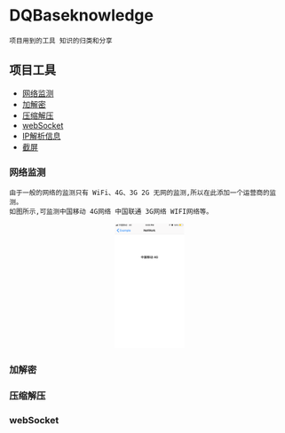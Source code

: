 # DQBaseknowledge 
    
    项目用到的工具 知识的归类和分享

## 项目工具

- [网络监测](#NetworkTool)
- [加解密](#Decryption)
- [压缩解压](#Compression)
- [webSocket](#webSocket)
- [IP解析信息](#IPInfo)
- [截屏](#Screenshots)


### 网络监测

    由于一般的网络的监测只有 WiFi、4G、3G 2G 无网的监测,所以在此添加一个运营商的监测。
    如图所示,可监测中国移动 4G网络 中国联通 3G网络 WIFI网络等。
<div align=center><img width="125" height="225" src="https://github.com/DQ-qi/DQBaseknowledge/blob/master/network.png"/></div>

### 加解密



### 压缩解压


### webSocket 
